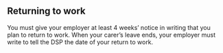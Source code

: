 ##  Returning to work

You must give your employer at least 4 weeks’ notice in writing that you plan
to return to work. When your carer’s leave ends, your employer must write to
tell the DSP the date of your return to work.
